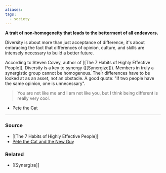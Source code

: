 ```yaml
---
aliases: 
tags:
  - society
---
```

**A trait of non-homogeneity that leads to the betterment of all endeavors.**

Diversity is about more than just acceptance of difference, it's about embracing the fact that differences of opinion, culture, and skills are intensely necessary to build a better future.

According to Steven Covey, author of [[The 7 Habits of Highly Effective People]], Diversity is a key to synergy ([[Synergize]]). Members in truly a synergistic group cannot be homogenous. Their differences have to be looked at as an asset, not an obstacle. A good quote: "if two people have the same opinion, one is unnecessary".

> You are not like me and I am not like you, but I think being different is really very cool.
- Pete the Cat
> 

---

### Source
- [[The 7 Habits of Highly Effective People]]
- [Pete the Cat and the New Guy](https://www.youtube.com/watch?v=W42oHAqM9N8)

### Related
- [[Synergize]]